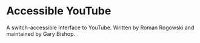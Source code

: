 # Accessible YouTube

A switch-accessible interface to YouTube. Written by Roman Rogowski and
maintained by Gary Bishop.
